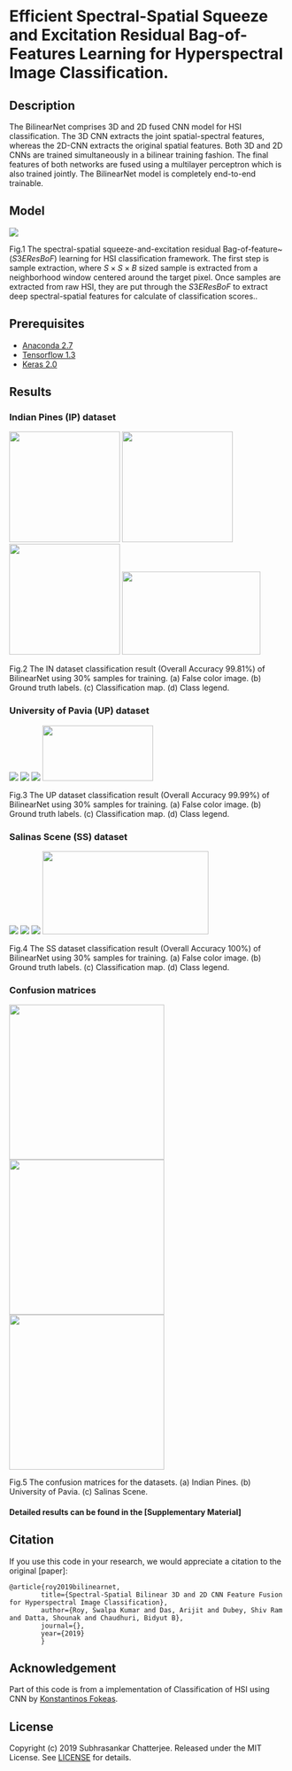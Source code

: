 # Efficient Spectral-Spatial Squeeze and Excitation Residual Bag-of-Features Learning for Hyperspectral Image Classification.

## Description

The BilinearNet comprises 3D and 2D fused CNN model for HSI classification. The 3D CNN extracts the joint spatial-spectral features, whereas the 2D-CNN extracts the original spatial features. Both 3D and 2D CNNs are trained simultaneously in a bilinear training fashion. The final features of both networks are fused using a multilayer perceptron which is also trained jointly. The BilinearNet model is completely end-to-end trainable. 

## Model

<img src="figure/S3EResBoF.jpg"/>

Fig.1 The spectral-spatial squeeze-and-excitation residual Bag-of-feature~($S3EResBoF$) learning for HSI classification framework. The first step is sample extraction, where $S\times{S}\times{B}$ sized sample is extracted from a neighborhood window  centered around the target pixel.  Once  samples are  extracted  from  raw  HSI,  they are put through the $S3EResBoF$ to extract deep spectral-spatial features for calculate of classification scores..

## Prerequisites

- [Anaconda 2.7](https://www.anaconda.com/download/#linux)
- [Tensorflow 1.3](https://github.com/tensorflow/tensorflow/tree/r1.3)
- [Keras 2.0](https://github.com/fchollet/keras)

## Results

### Indian Pines (IP) dataset

<img src="figure/IP-FC.jpg" width="200" height="200"/> <img src="figure/IP-GT.jpg" width="200" height="200"/> <img src="figure/IP-Pr.jpg" width="200" height="200"/> <img src="figure/IP_legend.jpg" width="250" height="150"/>

Fig.2  The IN dataset classification result (Overall Accuracy 99.81%) of BilinearNet using 30% samples for training. (a) False color image. (b) Ground truth labels. (c) Classification map. (d) Class legend. 

### University of Pavia (UP) dataset

<img src="figure/UP-FC.jpg"/> <img src="figure/UP-GT.jpg"/> <img src="figure/UP-Pr.jpg"/> <img src="figure/UP_legend.jpg" width="200" height="100"/>

Fig.3  The UP dataset classification result (Overall Accuracy 99.99%) of BilinearNet using 30% samples for training. (a) False color image. (b) Ground truth labels. (c) Classification map. (d) Class legend.

### Salinas Scene (SS) dataset

<img src="figure/SA-FC.jpg"/> <img src="figure/SA-GT.jpg"/> <img src="figure/SA-Pr.jpg"/> <img src="figure/SA_legend.jpg" width="300" height="150"/>

Fig.4  The SS dataset classification result (Overall Accuracy 100%) of BilinearNet using 30% samples for training. (a) False color image. (b) Ground truth labels. (c) Classification map. (d) Class legend.

### Confusion matrices
<img src="figure/IP-3D.jpg" width="280" height="280"/><img src="figure/UP-3D.jpg" width="280" height="280"/><img src="figure/SA-3D.jpg" width="280" height="280"/> 

Fig.5  The confusion matrices for the datasets. (a) Indian Pines. (b) University of Pavia. (c) Salinas Scene. 

#### Detailed results can be found in the [Supplementary Material]

## Citation

If you use this code in your research, we would appreciate a citation to the original [paper]:

	@article{roy2019bilinearnet,
            title={Spectral-Spatial Bilinear 3D and 2D CNN Feature Fusion for Hyperspectral Image Classification},
            author={Roy, Swalpa Kumar and Das, Arijit and Dubey, Shiv Ram and Datta, Shounak and Chaudhuri, Bidyut B},
            journal={},
            year={2019}
            }


## Acknowledgement

Part of this code is from a implementation of Classification of HSI using CNN by [Konstantinos Fokeas](https://github.com/KonstantinosF/Classification-of-Hyperspectral-Image).

## License

Copyright (c) 2019 Subhrasankar Chatterjee. Released under the MIT License. See [LICENSE](LICENSE) for details.

